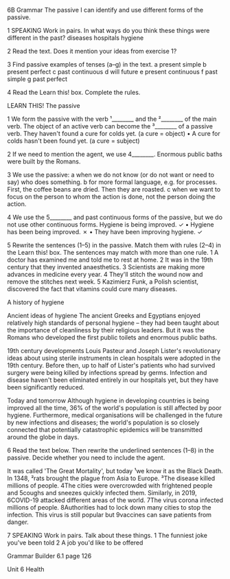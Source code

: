 6B Grammar
The passive
I can identify and use different forms of the passive.

1 SPEAKING Work in pairs. In what ways do you think these things were different in the past?
diseases hospitals hygiene

2 Read the text. Does it mention your ideas from exercise 1?

3 Find passive examples of tenses (a–g) in the text.
a present simple
b present perfect
c past continuous
d will future
e present continuous
f past simple
g past perfect

4 Read the Learn this! box. Complete the rules.

LEARN THIS! The passive

1 We form the passive with the verb ¹________ and the ²________ of the main verb. The object of an active verb can become the ³________ of a passive verb.
They haven't found a cure for colds yet. (a cure = object)
• A cure for colds hasn't been found yet. (a cure = subject)

2 If we need to mention the agent, we use 4________.
Enormous public baths were built by the Romans.

3 We use the passive:
a when we do not know (or do not want or need to say) who does something.
b for more formal language, e.g. for processes.
First, the coffee beans are dried. Then they are roasted.
c when we want to focus on the person to whom the action is done, not the person doing the action.

4 We use the 5________ and past continuous forms of the passive, but we do not use other continuous forms.
Hygiene is being improved. ✓
• Hygiene has been being improved. ✗
• They have been improving hygiene. ✓

5 Rewrite the sentences (1–5) in the passive. Match them with rules (2–4) in the Learn this! box. The sentences may match with more than one rule.
1 A doctor has examined me and told me to rest at home.
2 It was in the 19th century that they invented anaesthetics.
3 Scientists are making more advances in medicine every year.
4 They'll stitch the wound now and remove the stitches next week.
5 Kazimierz Funk, a Polish scientist, discovered the fact that vitamins could cure many diseases.

A history of hygiene

Ancient ideas of hygiene
The ancient Greeks and Egyptians enjoyed relatively high standards of personal hygiene – they had been taught about the importance of cleanliness by their religious leaders. But it was the Romans who developed the first public toilets and enormous public baths.

19th century developments
Louis Pasteur and Joseph Lister's revolutionary ideas about using sterile instruments in clean hospitals were adopted in the 19th century. Before then, up to half of Lister's patients who had survived surgery were being killed by infections spread by germs. Infection and disease haven't been eliminated entirely in our hospitals yet, but they have been significantly reduced.

Today and tomorrow
Although hygiene in developing countries is being improved all the time, 36% of the world's population is still affected by poor hygiene. Furthermore, medical organisations will be challenged in the future by new infections and diseases; the world's population is so closely connected that potentially catastrophic epidemics will be transmitted around the globe in days.

6 Read the text below. Then rewrite the underlined sentences (1–8) in the passive. Decide whether you need to include the agent.

It was called 'The Great Mortality', but today ¹we know it as the Black Death. In 1348, ²rats brought the plague from Asia to Europe. ³The disease killed millions of people. 4The cities were overcrowded with frightened people and 5coughs and sneezes quickly infected them. Similarly, in 2019, 6COVID-19 attacked different areas of the world. 7The virus corona infected millions of people. 8Authorities had to lock down many cities to stop the infection. This virus is still popular but 9vaccines can save patients from danger.

7 SPEAKING Work in pairs. Talk about these things.
1 The funniest joke you've been told
2 A job you'd like to be offered

Grammar Builder 6.1 page 126

Unit 6 Health